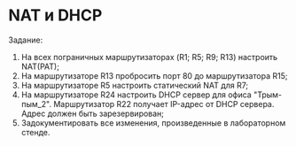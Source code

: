 # NAT и DHCP

Задание:

1. На всех пограничных маршрутизаторах (R1; R5; R9; R13) настроить NAT(PAT);
2. На маршрутизаторе R13 пробросить порт 80 до маршрутизатора R15;
3. На маршрутизаторе R5 настроить статический NAT для R7;
4. На маршрутизаторе R24 настроить DHCP сервер для офиса "Трым-пым_2". Маршрутизатор R22 получает IP-адрес от DHCP сервера. Адрес должен быть зарезервирован;
5. Задокументировать все изменения, произведенные в лабораторном стенде.
